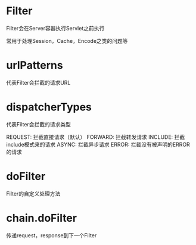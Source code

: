 # Filter

Filter会在Server容器执行Servlet之前执行

常用于处理Session，Cache，Encode之类的问题等

# urlPatterns

代表Filter会拦截的请求URL

# dispatcherTypes

代表Filter会拦截的请求类型

REQUEST: 拦截直接请求（默认）
FORWARD: 拦截转发请求
INCLUDE: 拦截include模式来的请求
ASYNC: 拦截异步请求
ERROR: 拦截没有被声明的ERROR的请求

# doFilter

Filter的自定义处理方法

# chain.doFilter

传递request，response到下一个Filter
